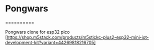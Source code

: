 # Pongwars
==========

Pongwars clone for esp32 pico [https://shop.m5stack.com/products/m5stickc-plus2-esp32-mini-iot-development-kit?variant=44269818216705]
